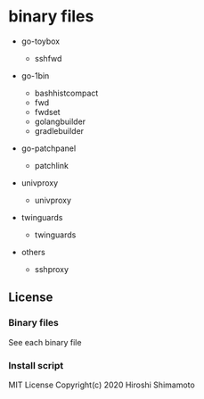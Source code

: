 binary files
============

- go-toybox
  * sshfwd

- go-1bin
  * bashhistcompact
  * fwd
  * fwdset
  * golangbuilder
  * gradlebuilder

- go-patchpanel
  * patchlink

- univproxy
  * univproxy

- twinguards
  * twinguards

- others
  * sshproxy

License
-------

### Binary files
See each binary file

### Install script
MIT License Copyright(c) 2020 Hiroshi Shimamoto
